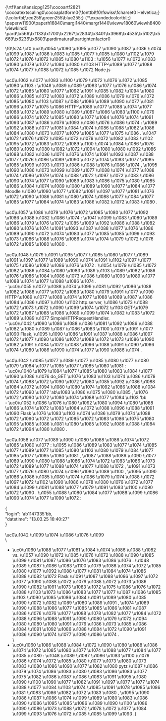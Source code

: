 {\rtf1\ansi\ansicpg1251\cocoartf2821
\cocoatextscaling0\cocoaplatform0{\fonttbl\f0\fswiss\fcharset0 Helvetica;}
{\colortbl;\red255\green255\blue255;}
{\*\expandedcolortbl;;}
\paperw11900\paperh16840\margl1440\margr1440\vieww18060\viewh8400\viewkind0
\pard\tx566\tx1133\tx1700\tx2267\tx2834\tx3401\tx3968\tx4535\tx5102\tx5669\tx6236\tx6803\pardirnatural\partightenfactor0

\f0\fs24 \cf0 \uc0\u1054 \u1090 \u1095 \u1077 \u1090  \u1087 \u1086  \u1074 \u1099 \u1087 \u1086 \u1083 \u1085 \u1077 \u1085 \u1080 \u1102  \u1079 \u1072 \u1076 \u1072 \u1085 \u1080 \u1103 : \u1056 \u1077 \u1072 \u1083 \u1080 \u1079 \u1072 \u1094 \u1080 \u1103  HTTP-\u1089 \u1077 \u1088 \u1074 \u1077 \u1088 \u1072  \u1085 \u1072  Node.js\
\
\uc0\u1062 \u1077 \u1083 \u1100  \u1079 \u1072 \u1076 \u1072 \u1085 \u1080 \u1103 : \u1048 \u1089 \u1089 \u1083 \u1077 \u1076 \u1086 \u1074 \u1072 \u1085 \u1080 \u1077  \u1092 \u1091 \u1085 \u1082 \u1094 \u1080 \u1086 \u1085 \u1072 \u1083 \u1072  \u1089 \u1086 \u1079 \u1076 \u1072 \u1085 \u1080 \u1103  \u1087 \u1088 \u1086 \u1089 \u1090 \u1077 \u1081 \u1096 \u1077 \u1075 \u1086  HTTP-\u1089 \u1077 \u1088 \u1074 \u1077 \u1088 \u1072  \u1089  \u1080 \u1089 \u1087 \u1086 \u1083 \u1100 \u1079 \u1086 \u1074 \u1072 \u1085 \u1080 \u1077 \u1084  \u1076 \u1074 \u1091 \u1093  \u1087 \u1086 \u1076 \u1093 \u1086 \u1076 \u1086 \u1074 : \u1089  \u1092 \u1088 \u1077 \u1081 \u1084 \u1074 \u1086 \u1088 \u1082 \u1086 \u1084  \u1080  \u1073 \u1077 \u1079  \u1085 \u1077 \u1075 \u1086 . \u1047 \u1072 \u1076 \u1072 \u1095 \u1072  \u1079 \u1072 \u1082 \u1083 \u1102 \u1095 \u1072 \u1083 \u1072 \u1089 \u1100  \u1074  \u1084 \u1086 \u1076 \u1080 \u1092 \u1080 \u1082 \u1072 \u1094 \u1080 \u1080  \u1092 \u1086 \u1088 \u1082 \u1086 \u1074  \u1076 \u1074 \u1091 \u1093  \u1087 \u1088 \u1077 \u1076 \u1086 \u1089 \u1090 \u1072 \u1074 \u1083 \u1077 \u1085 \u1085 \u1099 \u1093  \u1073 \u1086 \u1088 \u1076 \u1086 \u1074 , \u1095 \u1090 \u1086 \u1073 \u1099  \u1089 \u1077 \u1088 \u1074 \u1077 \u1088  \u1074 \u1086 \u1079 \u1074 \u1088 \u1072 \u1097 \u1072 \u1083  \u1086 \u1090 \u1074 \u1077 \u1090  \u1089  \u1083 \u1086 \u1075 \u1080 \u1085 \u1086 \u1084  \u1074  \u1089 \u1080 \u1089 \u1090 \u1077 \u1084 \u1077  Moodle \u1080  \u1090 \u1077 \u1082 \u1091 \u1097 \u1077 \u1081  \u1076 \u1072 \u1090 \u1086 \u1081  \u1080  \u1074 \u1088 \u1077 \u1084 \u1077 \u1085 \u1077 \u1084  \u1074  \u1083 \u1086 \u1082 \u1072 \u1083 \u1080 .\
\
\uc0\u1057 \u1086 \u1079 \u1076 \u1072 \u1085 \u1080 \u1077  \u1092 \u1086 \u1088 \u1082 \u1086 \u1074 : \u1041 \u1099 \u1083 \u1080  \u1089 \u1086 \u1079 \u1076 \u1072 \u1085 \u1099  \u1092 \u1086 \u1088 \u1082 \u1080  \u1076 \u1074 \u1091 \u1093  \u1087 \u1088 \u1077 \u1076 \u1086 \u1089 \u1090 \u1072 \u1074 \u1083 \u1077 \u1085 \u1085 \u1099 \u1093  \u1073 \u1086 \u1088 \u1076 \u1086 \u1074  \u1074  \u1079 \u1072 \u1076 \u1072 \u1085 \u1080 \u1080 .\
\
\uc0\u1048 \u1079 \u1091 \u1095 \u1077 \u1085 \u1080 \u1077  \u1089 \u1091 \u1097 \u1077 \u1089 \u1090 \u1074 \u1091 \u1102 \u1097 \u1077 \u1075 \u1086  \u1082 \u1086 \u1076 \u1072 : \u1054 \u1079 \u1085 \u1072 \u1082 \u1086 \u1084 \u1080 \u1083 \u1089 \u1103  \u1089  \u1082 \u1086 \u1076 \u1086 \u1084  \u1086 \u1073 \u1086 \u1080 \u1093  \u1089 \u1077 \u1088 \u1074 \u1077 \u1088 \u1086 \u1074 .\
	- \uc0\u1055 \u1077 \u1088 \u1074 \u1099 \u1081  \u1092 \u1086 \u1088 \u1082  \u1088 \u1077 \u1072 \u1083 \u1080 \u1079 \u1091 \u1077 \u1090  HTTP-\u1089 \u1077 \u1088 \u1074 \u1077 \u1088  \u1089  \u1087 \u1086 \u1084 \u1086 \u1097 \u1100 \u1102  http.server, \u1086 \u1073 \u1088 \u1072 \u1073 \u1072 \u1090 \u1099 \u1074 \u1072 \u1103  GET-\u1079 \u1072 \u1087 \u1088 \u1086 \u1089 \u1099  \u1074  \u1082 \u1083 \u1072 \u1089 \u1089 \u1077  SimpleHTTPRequestHandler.\
	- \uc0\u1042 \u1090 \u1086 \u1088 \u1086 \u1081  \u1092 \u1086 \u1088 \u1082  \u1080 \u1089 \u1087 \u1086 \u1083 \u1100 \u1079 \u1091 \u1077 \u1090  Flask, \u1095 \u1090 \u1086  \u1091 \u1087 \u1088 \u1086 \u1097 \u1072 \u1077 \u1090  \u1086 \u1073 \u1088 \u1072 \u1073 \u1086 \u1090 \u1082 \u1091  \u1084 \u1072 \u1088 \u1096 \u1088 \u1091 \u1090 \u1086 \u1074  \u1080  \u1086 \u1090 \u1074 \u1077 \u1090 \u1086 \u1074 .\
\
\uc0\u1042 \u1085 \u1077 \u1089 \u1077 \u1085 \u1080 \u1077  \u1080 \u1079 \u1084 \u1077 \u1085 \u1077 \u1085 \u1080 \u1081 :\
	- \uc0\u1048 \u1079 \u1084 \u1077 \u1085 \u1080 \u1083  \u1084 \u1077 \u1090 \u1086 \u1076  do_GET \u1076 \u1083 \u1103  \u1074 \u1086 \u1079 \u1074 \u1088 \u1072 \u1090 \u1072  \u1080 \u1085 \u1092 \u1086 \u1088 \u1084 \u1072 \u1094 \u1080 \u1080  \u1074  \u1092 \u1086 \u1088 \u1084 \u1072 \u1090 \u1077  \'ab\u1083 \u1086 \u1075 \u1080 \u1085 , \u1076 \u1072 \u1090 \u1072  \u1080  \u1074 \u1088 \u1077 \u1084 \u1103 \'bb \
	- \uc0\u1052 \u1086 \u1076 \u1080 \u1092 \u1080 \u1094 \u1080 \u1088 \u1086 \u1074 \u1072 \u1083  \u1084 \u1072 \u1088 \u1096 \u1088 \u1091 \u1090  Flask \u1076 \u1083 \u1103  \u1074 \u1086 \u1079 \u1074 \u1088 \u1072 \u1090 \u1072  \u1072 \u1085 \u1072 \u1083 \u1086 \u1075 \u1080 \u1095 \u1085 \u1086 \u1081  \u1080 \u1085 \u1092 \u1086 \u1088 \u1084 \u1072 \u1094 \u1080 \u1080 .\
\
\uc0\u1058 \u1077 \u1089 \u1090 \u1080 \u1088 \u1086 \u1074 \u1072 \u1085 \u1080 \u1077 : \u1055 \u1086 \u1089 \u1083 \u1077  \u1074 \u1085 \u1077 \u1089 \u1077 \u1085 \u1080 \u1103  \u1080 \u1079 \u1084 \u1077 \u1085 \u1077 \u1085 \u1080 \u1081 , \u1087 \u1088 \u1086 \u1090 \u1077 \u1089 \u1090 \u1080 \u1088 \u1086 \u1074 \u1072 \u1083  \u1086 \u1073 \u1072  \u1089 \u1077 \u1088 \u1074 \u1077 \u1088 \u1072 , \u1091 \u1073 \u1077 \u1076 \u1080 \u1074 \u1096 \u1080 \u1089 \u1100 , \u1095 \u1090 \u1086  \u1086 \u1085 \u1080  \u1074 \u1086 \u1079 \u1074 \u1088 \u1072 \u1097 \u1072 \u1102 \u1090  \u1086 \u1078 \u1080 \u1076 \u1072 \u1077 \u1084 \u1099 \u1081  \u1088 \u1077 \u1079 \u1091 \u1083 \u1100 \u1090 \u1072 \u1090 . \u1055 \u1088 \u1080 \u1084 \u1077 \u1088 \u1099  \u1086 \u1090 \u1074 \u1077 \u1090 \u1072 :\
\
   \{\
     "login": \'ab1147335\'bb,\
     "datetime": "13.03.25 16:40:27"\
   \}\
\
\uc0\u1042 \u1099 \u1074 \u1086 \u1076 \u1099 \
\
- \uc0\u1060 \u1088 \u1077 \u1081 \u1084 \u1074 \u1086 \u1088 \u1082  vs. \u1057 \u1090 \u1072 \u1085 \u1076 \u1072 \u1088 \u1090 \u1085 \u1099 \u1081  \u1087 \u1086 \u1076 \u1093 \u1086 \u1076 : \u1048 \u1089 \u1087 \u1086 \u1083 \u1100 \u1079 \u1086 \u1074 \u1072 \u1085 \u1080 \u1077  \u1092 \u1088 \u1077 \u1081 \u1084 \u1074 \u1086 \u1088 \u1082 \u1072  Flask \u1091 \u1087 \u1088 \u1086 \u1097 \u1072 \u1077 \u1090  \u1088 \u1072 \u1079 \u1088 \u1072 \u1073 \u1086 \u1090 \u1082 \u1091  \u1073 \u1083 \u1072 \u1075 \u1086 \u1076 \u1072 \u1088 \u1103  \u1073 \u1086 \u1083 \u1077 \u1077  \u1087 \u1086 \u1085 \u1103 \u1090 \u1085 \u1086 \u1084 \u1091  \u1089 \u1080 \u1085 \u1090 \u1072 \u1082 \u1089 \u1080 \u1089 \u1091 , \u1074 \u1089 \u1090 \u1088 \u1086 \u1077 \u1085 \u1085 \u1086 \u1081  \u1087 \u1086 \u1076 \u1076 \u1077 \u1088 \u1078 \u1082 \u1077  \u1084 \u1072 \u1088 \u1096 \u1088 \u1091 \u1090 \u1080 \u1079 \u1072 \u1094 \u1080 \u1080  \u1080  \u1091 \u1076 \u1086 \u1073 \u1085 \u1086 \u1084 \u1091  \u1092 \u1086 \u1088 \u1084 \u1072 \u1090 \u1091  \u1086 \u1090 \u1074 \u1077 \u1090 \u1086 \u1074 .\
\
- \uc0\u1060 \u1086 \u1088 \u1084 \u1072 \u1090 \u1080 \u1088 \u1086 \u1074 \u1072 \u1085 \u1080 \u1077  \u1074 \u1088 \u1077 \u1084 \u1077 \u1085 \u1080 : \u1048 \u1089 \u1087 \u1086 \u1083 \u1100 \u1079 \u1086 \u1074 \u1072 \u1085 \u1080 \u1077  \u1073 \u1080 \u1073 \u1083 \u1080 \u1086 \u1090 \u1077 \u1082 \u1080  pytz \u1087 \u1086 \u1079 \u1074 \u1086 \u1083 \u1080 \u1083 \u1086  \u1083 \u1077 \u1075 \u1082 \u1086  \u1087 \u1086 \u1083 \u1091 \u1095 \u1080 \u1090 \u1100  \u1090 \u1077 \u1082 \u1091 \u1097 \u1077 \u1077  \u1074 \u1088 \u1077 \u1084 \u1103  \u1074  \u1085 \u1091 \u1078 \u1085 \u1086 \u1081  \u1083 \u1086 \u1082 \u1072 \u1083 \u1080 , \u1095 \u1090 \u1086  \u1087 \u1086 \u1074 \u1099 \u1089 \u1080 \u1083 \u1086  \u1090 \u1086 \u1095 \u1085 \u1086 \u1089 \u1090 \u1100  \u1086 \u1090 \u1086 \u1073 \u1088 \u1072 \u1078 \u1072 \u1077 \u1084 \u1099 \u1093  \u1076 \u1072 \u1085 \u1085 \u1099 \u1093 .}
